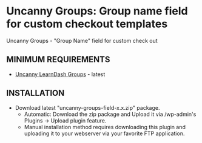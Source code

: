 # Uncanny Groups: Group name field for custom checkout templates

Uncanny Groups - "Group Name" field for custom check out

## MINIMUM REQUIREMENTS
- [Uncanny LearnDash Groups](https://www.uncannyowl.com/downloads/uncanny-learndash-groups/) - latest

## INSTALLATION
- Download latest "uncanny-groups-field-x.x.zip" package.
  - Automatic: Download the zip package and Upload it via /wp-admin's Plugins -> Upload plugin feature.
  - Manual installation method requires downloading this plugin and uploading it to your webserver via your favorite FTP application.

